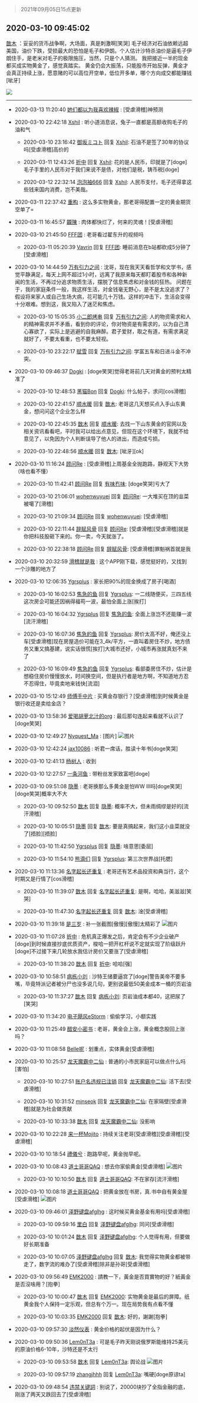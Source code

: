> 2021年09月05日15点更新
<link rel="stylesheet" href="https://cdn.jsdelivr.net/gh/taotie6/sampleJSON@main/css/photo_show.css">


 ## 2020-03-10 09:45:02 

 [㪚木](https://www.coolapk.com/feed/17144688?shareKey=YWYzYjY2ZmYyNTQ1NjEzMTc1MzY~) ：妥妥的货币战争啊，大场面，真是刺激啊[笑哭]
毛子经济对石油依赖远超美国，油价下跌，受损最大的恐怕是毛子和伊朗。个人估计沙特杀油价是逼毛子伊朗住手，是老米对毛子的极限施压，当然，只是个人猜测。
我把接近一半的现金都买成实物黄金了，感觉真踏实。
黄金仍会大振荡，只能股市开始反弹<!--break-->，黄金才会真正持续上涨，愿意赌的可以高位开空单，低位开多单，哪个方向成交都能赚钱[呲牙] 

<div class="album">
<img class="img-item" src="https://image.coolapk.com/feed/2020/0310/09/1081091_90c40492_4701_4485@1080x1440.jpeg" />
</div>

 ------- 

- 2020-03-13 11:20:40 [她们都以为我喜欢辣椒](uid=964816) : [受虐滑稽]神预测 

- 2020-03-10 22:42:18 [Xshil](uid=909204) : 听小道消息说，兔子一直都是高额收购毛子的油和气 

    - 2020-03-10 23:16:42 [御坂ミコト](uid=626304) 回复 [Xshil](uid=909204): 石油不是签了30年的协议吗[受虐滑稽]高价的 

    - 2020-03-11 12:43:26 [折中](uid=632562) 回复 [Xshil](uid=909204): 花的是人民币，印就是了[doge]毛子手里的人民币对于我们来说不是债，对他们是税，铸币税[doge] 

    - 2020-03-12 22:32:14 [泡泡袖666](uid=2844894) 回复 [Xshil](uid=909204): 人民币支付，毛子还得拿这些钱来国内消费，岂不美哉。 

- 2020-03-11 22:37:42 [重构](uid=2625831) : 这么多实物黄金，那老哥得配置一定的黄金期货空单了= 

- 2020-03-11 16:45:57 [龖陳](uid=2224186) : 肉体都快烂了，何来的灵魂！[受虐滑稽] 

- 2020-03-10 21:45:50 [FFF团](uid=652012) : 老哥看过翟东升的视频吗 

    - 2020-03-11 05:20:39 [Vavrin](uid=460855) 回复 [FFF团](uid=652012): 睡前消息在b站都砍成5分钟了[受虐滑稽] 

- 2020-03-10 14:44:59 [万有引力之间](uid=791651) : 沈哥，现在我天天看哲学和文学书，感觉平静满足，每天上网不超过1小时，远离了我原来每天都盯着股市和各种新闻的生活，不再过分追求物质生活，摆脱了信息焦虑和对金钱的狂热。
 问题在于，我的家庭条件一般，我这样生活，对金钱毫无野心，是不是太没追求了？
假设将来家人或自己生场大病<!--break-->，花可能几十万钱。这样的冲击下，生活会变得十分艰难。想到这，我又陷入了迷茫和焦虑。 

    - 2020-03-10 15:05:35 [小二郎烤串](uid=1028062) 回复 [万有引力之间](uid=791651): 人的物资需求和人的精神需求并不矛盾，看到你的评论，你对物资是有需求的，以为自己清心寡欲了，实际上是逃避的自我麻醉。君子爱财，取之有道，有需求满足就好了，不要太看重，也不要太轻视。 

    - 2020-03-10 23:22:17 [赋雪](uid=830651) 回复 [万有引力之间](uid=791651): 学富五车和日进斗金不冲突。 

- 2020-03-10 09:46:37 [Dogki](uid=593932) : [doge笑哭]觉得老哥前几天对黄金的预判太精准了 

    - 2020-03-10 12:48:53 [黑猫Bon](uid=736591) 回复 [Dogki](uid=593932): 什么帖子，求问[cos滑稽] 

    - 2020-03-10 22:41:57 [顺水暖](uid=2030768) 回复 [㪚木](uid=1081091): 老哥这几天想买点入手山东黄金，想问问这个企业怎么样 

    - 2020-03-10 22:45:35 [㪚木](uid=1081091) 回复 [顺水暖](uid=2030768): 去找一下山东黄金的官网以及相关资讯看看吧，平时我可以给出点意见，但现在这个环境下，我就不给意见了，以免因为个人判断误导了他人的进出，而造成亏损。 

    - 2020-03-10 22:48:56 [顺水暖](uid=2030768) 回复 [㪚木](uid=1081091): [呲牙][ok] 

- 2020-03-10 11:16:24 [顾问Re](uid=886479) : [受虐滑稽]上周基金全抛跑路，静观天下大势（啥也看不懂） 

    - 2020-03-10 11:42:41 [顾问Re](uid=886479) 回复 [有味冇味](uid=2301118): [doge笑哭]亏大了 

    - 2020-03-10 21:06:01 [wohenwuyuei](uid=1096665) 回复 [顾问Re](uid=886479): 一大堆买在顶的韭菜被噶了[滑稽] 

    - 2020-03-10 21:09:34 [顾问Re](uid=886479) 回复 [wohenwuyuei](uid=1096665): [受虐滑稽] 

    - 2020-03-10 22:11:44 [辞赋风骨](uid=875865) 回复 [顾问Re](uid=886479): [受虐滑稽][受虐滑稽]就是你把科技股砸下来的。你一卖，今天就涨了。 

    - 2020-03-10 22:38:18 [顾问Re](uid=886479) 回复 [辞赋风骨](uid=875865): [受虐滑稽]罪魁祸首就是我 

- 2020-03-10 20:32:59 [滑稽就是我](uid=1648504) : 这个APP刚下载，感觉挺好的，又找到一个沙雕的地方了 

- 2020-03-10 12:06:35 [Ygrsplus](uid=1874665) : 家长把90%的现金换成了房子[喝酒] 

    - 2020-03-10 16:02:53 [焦急的鱼](uid=1066955) 回复 [Ygrsplus](uid=1874665): 一二线随便买，三四五线这次房企可能还因祸得福苟一波，最怕全面上涨[挨打] 

    - 2020-03-10 16:04:32 [Ygrsplus](uid=1874665) 回复 [焦急的鱼](uid=1066955): 全面上涨岂不还能赚一波[流汗滑稽] 

    - 2020-03-10 16:07:36 [焦急的鱼](uid=1066955) 回复 [Ygrsplus](uid=1874665): 房价太高不好，俺还没上车[受虐滑稽]现在房屋造价可能在3_4k/平方，一直叫着房住不炒，地方债务又重又搞基建，说实话很慌[挨打]大城市还好，小城市再涨就真划不来了 

    - 2020-03-10 16:09:49 [焦急的鱼](uid=1066955) 回复 [Ygrsplus](uid=1874665): 看部委房住不炒，估计是想稳住房价慢慢放水，时间换空间，但是执行者是地方啊，不知道地方忍不忍得住，毕竟卖地来钱快[流泪] 

- 2020-03-10 15:12:49 [师傅手中片](uid=1467971) : 买黄金存银行？[受虐滑稽]到时候黄金是银行收还是卖给金店？ 

- 2020-03-10 13:58:36 [爱喝胡萝北汁的org](uid=1377468) : 最后那句连起来看就不认识了[doge笑哭] 

- 2020-03-10 12:49:27 [Nyquest_Ma](uid=3137495) : [图片] ![图片](https://image.coolapk.com/feed/2020/0310/12/3137495_ad064726_5766_7835@720x515.jpeg)

- 2020-03-10 12:42:24 [jax10086](uid=797822) : 听君一席话，胜读十年书[doge笑哭] 

- 2020-03-10 12:41:13 [杨树人](uid=2082362) : 收到 

- 2020-03-10 12:27:57 [一条河鱼](uid=1797408) : 带粉丝发家致富吧[doge] 

- 2020-03-10 09:51:08 [隐墨](uid=683778) : 老哥换那么多黄金是怕WW III吗[doge笑哭][doge笑哭]概率大不大 

    - 2020-03-10 09:52:50 [㪚木](uid=1081091) 回复 [隐墨](uid=683778): 概率不大，但未雨绸缪是好的[流汗滑稽] 

    - 2020-03-10 10:05:51 [隐墨](uid=683778) 回复 [㪚木](uid=1081091): 要是真搞起来，我们这小韭菜就没了[捂脸][捂脸] 

    - 2020-03-10 11:42:50 [Ygrsplus](uid=1874665) 回复 [隐墨](uid=683778): 啥意思[委屈] 

    - 2020-03-10 11:54:10 [熊滴们](uid=3285937) 回复 [Ygrsplus](uid=1874665): 第三次世界战[托腮] 

- 2020-03-10 11:13:36 [名字起长还重复](uid=485854) : 老哥还有艺术品投资和典当行，这个时期又是行情了[cos滑稽] 

    - 2020-03-10 11:39:07 [㪚木](uid=1081091) 回复 [名字起长还重复](uid=485854): 是啊，哈哈，美滋滋[笑哭] 

    - 2020-03-10 11:47:30 [名字起长还重复](uid=485854) 回复 [㪚木](uid=1081091): 淦[受虐滑稽] 

- 2020-03-10 11:39:18 [是三岁](uid=3341563) : 补一张截图[傲慢][傲慢]太精彩了 ![图片](https://image.coolapk.com/feed/2020/0310/11/3341563_f3e61051_1557_2961@1440x3120.jpeg)

- 2020-03-10 11:07:28 [折中](uid=632562) : 危机真正爆发之后，肯定会有不少企业破产[doge]到时候直接抄底优质资产，梭哈一把开杠杆说不定就实现了阶级跃升[doge]不过接下来几轮放水我估计房价又要涨了[受虐滑稽] 

    - 2020-03-10 11:38:20 [㪚木](uid=1081091) 回复 [折中](uid=632562): 哈哈[强] 

- 2020-03-10 10:58:51 [病栋小刘](uid=1558516) : 沙特王储要逼宫了[doge]警告美帝不要多嘴，毕竟特派记者被分尸也没多说几句，更别说最低50美金成本一桶的页岩油 

    - 2020-03-10 11:37:27 [㪚木](uid=1081091) 回复 [病栋小刘](uid=1558516): 页岩油成本都40，这把尿了[笑哭] 

- 2020-03-10 11:34:20 [电子飓风eStorm](uid=3263736) : 偷偷学习，小额实践 

- 2020-03-10 11:25:49 [醋安小密书](uid=1946508) : 老哥，黄金会上涨，黄金概念股回上涨吗？ 

- 2020-03-10 11:08:58 [Belle呢](uid=2085738) : 划重点，实体黄金[受虐滑稽] 

- 2020-03-10 10:25:57 [龙天魔霸中二仙](uid=1187405) : 普通的小市民家庭可以做点什么吗[害怕] 

    - 2020-03-10 10:27:51 [账户名违规已注销](uid=1039732) 回复 [龙天魔霸中二仙](uid=1187405): 活下去[受虐滑稽] 

    - 2020-03-10 10:31:52 [minseok](uid=2361006) 回复 [龙天魔霸中二仙](uid=1187405): 在家隔壁[受虐滑稽]就是为社会做贡献 

    - 2020-03-10 10:33:38 [㪚木](uid=1081091) 回复 [龙天魔霸中二仙](uid=1187405): 没影响 

- 2020-03-10 10:22:28 [来一杯Mojito](uid=718339) : 持续关注老哥[受虐滑稽][受虐滑稽][受虐滑稽] 

- 2020-03-10 10:18:54 [禮儀兮](uid=2176570) : 跑路早呢，黄金抛早呢。 

- 2020-03-10 10:08:43 [道士哥哥QAQ](uid=857333) : 想去你家偷黄金[受虐滑稽] ![图片](https://image.coolapk.com/feed/2020/0308/11/857333_4b407306_8211_0582@440x588.jpeg)

    - 2020-03-10 10:10:50 [㪚木](uid=1081091) 回复 [道士哥哥QAQ](uid=857333): 不在家存[流汗滑稽] 

- 2020-03-10 10:08:18 [道士哥哥QAQ](uid=857333) : 把黄金放在书房，真.书中自有黄金屋[受虐滑稽] ![图片](https://image.coolapk.com/feed/2020/0305/09/857333_38214db6_0083_337@440x588.jpeg)

- 2020-03-10 09:46:01 [泽野键盘afglhg](uid=1347187) : 这时候买黄金基金有用吗[受虐滑稽] 

    - 2020-03-10 09:59:16 [里白](uid=1518891) 回复 [泽野键盘afglhg](uid=1347187): 同问[受虐滑稽] 

    - 2020-03-10 10:01:24 [㪚木](uid=1081091) 回复 [泽野键盘afglhg](uid=1347187): 个人觉得有用，但要做好长期准备 

    - 2020-03-10 10:07:05 [泽野键盘afglhg](uid=1347187) 回复 [㪚木](uid=1081091): 我觉得实物黄金都被带走了，数字流的难办了[受虐滑稽]除非是孙哥[受虐滑稽] 

- 2020-03-10 09:56:49 [EMK2000](uid=381916) : 請教一下，黃金是否買實物的好？紙黃金是否沒啥用？[抱拳] 

    - 2020-03-10 10:00:47 [㪚木](uid=1081091) 回复 [EMK2000](uid=381916): 实物黄金是最后的屏障。纸黄金我个人保持一定乐观，但总有个万一。现在局势我有点看不懂 

    - 2020-03-10 10:03:35 [EMK2000](uid=381916) 回复 [㪚木](uid=1081091): 好的，謝謝[抱拳] 

- 2020-03-10 09:57:30 [淡然仪表](uid=1048270) : 黄金价格的起伏是因为什么？ 

- 2020-03-10 09:50:36 [Lem0nT3a](uid=2080845) : 可是毛子昨天刚说俄罗斯能维持25美元的原油价格6-10年，沙特还是不太行 

    - 2020-03-10 09:53:58 [㪚木](uid=1081091) 回复 [Lem0nT3a](uid=2080845): 舆论战 ![图片](https://image.coolapk.com/feed/2020/0310/09/1081091_f2bdfd39_5237_4039@854x254.jpeg)

    - 2020-03-10 09:57:19 [zhangjhhh](uid=1306301) 回复 [Lem0nT3a](uid=2080845): 嘴硬[doge原谅ta] 

- 2020-03-10 09:48:54 [违禁关键詞](uid=798885) : 别说了，20000块抄了全指金融的底，刚涨了两天又跌回去了[受虐滑稽] 

